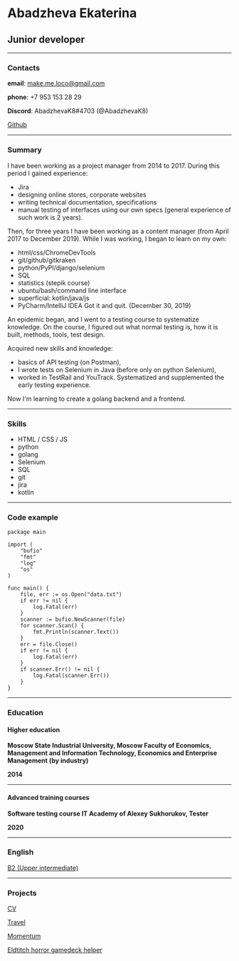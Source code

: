 # Abadzheva Ekaterina

## Junior developer

*******

### Contacts

__email__: <make.me.loco@gmail.com>

__phone__: +7 953 153 28 29

__Discord__: AbadzhevaK8#4703 (@AbadzhevaK8) 

[Github](https://github.com/AbadzhevaK8/)

********

### Summary
I have been working as a project manager from 2014 to 2017.
During this period I gained experience:
* Jira
* designing online stores, corporate websites
* writing technical documentation, specifications
* manual testing of interfaces using our own specs (general experience of such work is 2 years).

Then, for three years I have  been working as a content manager (from April 2017 to December 2019).
While I was working, I began to learn on my own:
* html/css/ChromeDevTools
* git/github/gitkraken
* python/PyPI/django/selenium
* SQL
* statistics (stepik course)
* ubuntu/bash/command line interface
* superficial: kotlin/java/js
* PyCharm/IntelliJ IDEA
Got it and quit. (December 30, 2019)

An epidemic began, and I went to a testing course to systematize knowledge.
On the course, I figured out what normal testing is, how it is built, methods, tools, test design.

Acquired new skills and knowledge:
* basics of API testing (on Postman),
* I wrote tests on Selenium in Java (before only on python Selenium),
* worked in TestRail and YouTrack.
Systematized and supplemented the early testing experience.

Now I'm learning to create a golang backend and a frontend.


*******

### Skills
* HTML / CSS / JS
* python
* golang
* Selenium
* SQL
* git
* jira
* kotlin

*******

### Code example

```
package main

import (
	"bufio"
	"fmt"
	"log"
	"os"
)

func main() {
	file, err := os.Open("data.txt")
	if err != nil {
		log.Fatal(err)
	}
	scanner := bufio.NewScanner(file)
	for scanner.Scan() {
		fmt.Println(scanner.Text())
	}
	err = file.Close()
	if err != nil {
		log.Fatal(err)
	}
	if scanner.Err() != nil {
		log.Fatal(scanner.Err())
	}
}
```

*******

### Education
#### Higher education ####

**Moscow State Industrial University, Moscow
Faculty of Economics, Management and Information Technology, Economics and Enterprise Management (by industry)**

**2014**

----------------------------------------------------

#### Advanced training courses ####


**Software testing course
IT Academy of Alexey Sukhorukov, Tester**

**2020**

*******

### English
[B2 (Upper intermediate)](https://www.efset.org/cert/sEtoSQ)

*******

### Projects
[CV](https://AbadzhevaK8.github.io/rsschool-cv/cv)

[Travel](https://rolling-scopes-school.github.io/abadzhevak8-JSFEPRESCHOOL2022Q2/travel/)

[Momentum](https://rolling-scopes-school.github.io/abadzhevak8-JSFEPRESCHOOL2022Q2/momentum/)

[Eldtitch horror gamedeck helper](https://abadzhevak8.github.io/codejam-eldritch/)
